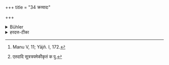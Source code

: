 +++
title = "34 क्रव्यादः"

+++

<details><summary>Bühler</summary>

34. Carnivorous (birds are forbidden), [^22] 


[^22]:  Manu V, 11; Yājñ. I, 172.
</details>

<details><summary>हरदत्त-टीका</summary>

## सूत्रम्
[^४]क्रव्यादः ॥ ३४ ।।
### टिप्पनी
क्रव्यं मांसं तदेव केवलं येऽदन्ति ते क्रव्यादाः गृध्रादयः। ते ऽप्यभक्ष्याः ॥ ३४ ॥  

[^४]:

    एतदादि सूत्रत्रयमेकीकृतं क पु.
</details>
